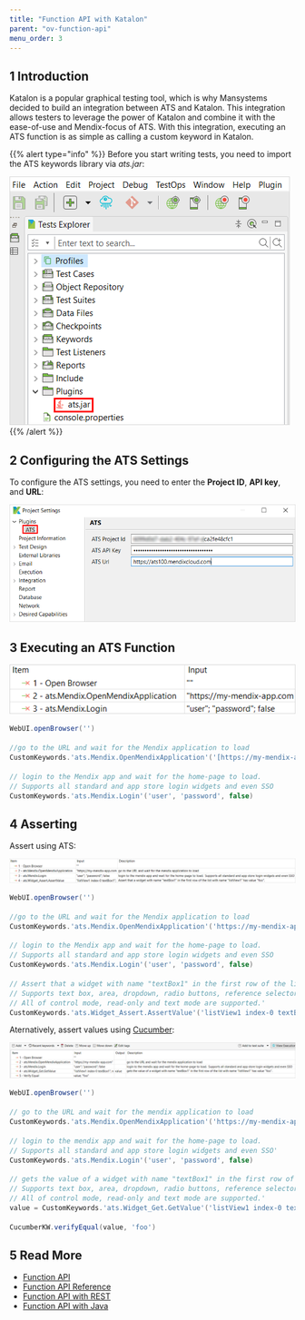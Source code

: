 ```yaml
---
title: "Function API with Katalon"
parent: "ov-function-api"
menu_order: 3
---
```


## 1 Introduction

Katalon is a popular graphical testing tool, which is why Mansystems decided to build an integration between ATS and Katalon. This integration allows testers to leverage the power of Katalon and combine it with the ease-of-use and Mendix-focus of ATS. With this integration, executing an ATS function is as simple as calling a custom keyword in Katalon.

{{% alert type="info" %}}
Before you start writing tests, you need to import the ATS keywords library via *ats.jar*:<br />

![](attachments/ov-function-api/library.png)
{{% /alert %}}

## 2 Configuring the ATS Settings

To configure the ATS settings, you need to enter the **Project ID**, **API key**, and **URL**:

![](attachments/ov-function-api/settings.png)

## 3 Executing an ATS Function

![](attachments/ov-function-api/executing.png)

```groovy
WebUI.openBrowser('')

//go to the URL and wait for the Mendix application to load
CustomKeywords.'ats.Mendix.OpenMendixApplication'('[https://my-mendix-app.com](https://my-mendix-app.com/)')

// login to the Mendix app and wait for the home-page to load.  
// Supports all standard and app store login widgets and even SSO
CustomKeywords.'ats.Mendix.Login'('user', 'password', false)
```

## 4 Asserting

Assert using ATS:

![](attachments/ov-function-api/assert1.png)

```groovy
WebUI.openBrowser('')

//go to the URL and wait for the Mendix application to load
CustomKeywords.'ats.Mendix.OpenMendixApplication'('https://my-mendix-app.com')

// login to the Mendix app and wait for the home-page to load.  
// Supports all standard and app store login widgets and even SSO
CustomKeywords.'ats.Mendix.Login'('user', 'password', false)

// Assert that a widget with name "textBox1" in the first row of the list with name "listView1" has value "foo". 
// Supports text box, area, dropdown, radio buttons, reference selectors and many other widgets.
// All of control mode, read-only and text mode are supported.'
CustomKeywords.'ats.Widget_Assert.AssertValue'('listView1 index-0 textBox1', 'foo', null, false)
```

Aternatively, assert values using [Cucumber](https://cucumber.io/):

![](attachments/ov-function-api/assert2.png)

```groovy
WebUI.openBrowser('')
        
// go to the URL and wait for the mendix application to load
CustomKeywords.'ats.Mendix.OpenMendixApplication'('https://my-mendix-app.com')

// login to the mendix app and wait for the home-page to load.
// Supports all standard and app store login widgets and even SSO'
CustomKeywords.'ats.Mendix.Login'('user', 'password', false)

// gets the value of a widget with name "textBox1" in the first row of the list with name "listView1" has value "foo". 
// Supports text box, area, dropdown, radio buttons, reference selectors and many other widgets.
// All of control mode, read-only and text mode are supported.'
value = CustomKeywords.'ats.Widget_Get.GetValue'('listView1 index-0 textBox1', null)

CucumberKW.verifyEqual(value, 'foo')
```

## 5 Read More

* [Function API](rg-two-function-api)
* [Function API Reference](rg-two-function-api-reference)
* [Function API with REST](ov-function-api-rest)
* [Function API with Java](ov-function-api-java)

